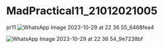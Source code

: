 # MadPractical11_21012021005
pr11
![WhatsApp Image 2023-10-29 at 22 36 55_6468fea4](https://github.com/Shabnam5394/MadPractical11_21012021005/assets/98177656/e70f9979-6f61-43f1-8af3-a40f904c8f57)

![WhatsApp Image 2023-10-29 at 22 36 54_9e7238bf](https://github.com/Shabnam5394/MadPractical11_21012021005/assets/98177656/7efa7882-e6ce-4f5a-8de8-4662b7cc178d)
